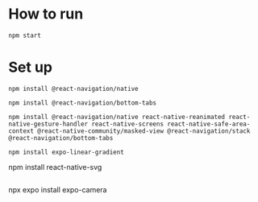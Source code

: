 # How to run
```
npm start
```
# Set up
```
npm install @react-navigation/native
```
```
npm install @react-navigation/bottom-tabs
```
```
npm install @react-navigation/native react-native-reanimated react-native-gesture-handler react-native-screens react-native-safe-area-context @react-native-community/masked-view @react-navigation/stack @react-navigation/bottom-tabs
```
```
npm install expo-linear-gradient
```
npm install react-native-svg
```
```
npx expo install expo-camera
```